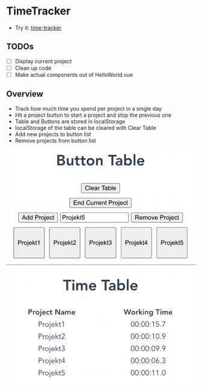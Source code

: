 # TimeTracker

- Try it: [time-tracker](https://lukasmetzner.github.io/time-tracker/)

## TODOs
- [ ] Display current project
- [ ] Clean up code
- [ ] Make actual components out of HelloWorld.vue

## Overview

- Track how much time you spend per project in a single day
- Hit a project button to start a project and stop the previous one
- Table and Buttons are stored in localStorage
- localStorage of the table can be cleared with Clear Table
- Add new projects to button list
- Remove projects from button list

![Screenshot of the web application](./readme_assets/screenshot.png)
